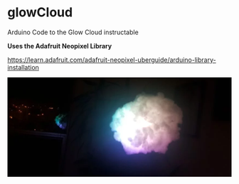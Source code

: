 # glowCloud
Arduino Code to the Glow Cloud instructable 

**Uses the  Adafruit Neopixel Library**

https://learn.adafruit.com/adafruit-neopixel-uberguide/arduino-library-installation


![demo](./demo.png)
